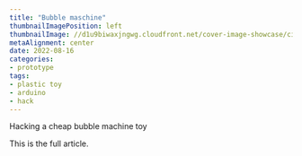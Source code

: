 ```yaml
---
title: "Bubble maschine"
thumbnailImagePosition: left
thumbnailImage: //d1u9biwaxjngwg.cloudfront.net/cover-image-showcase/city-750.jpg
metaAlignment: center
date: 2022-08-16
categories:
- prototype
tags:
- plastic toy
- arduino
- hack
---
```


Hacking a cheap bubble machine toy

<!--more-->

This is the full article.

